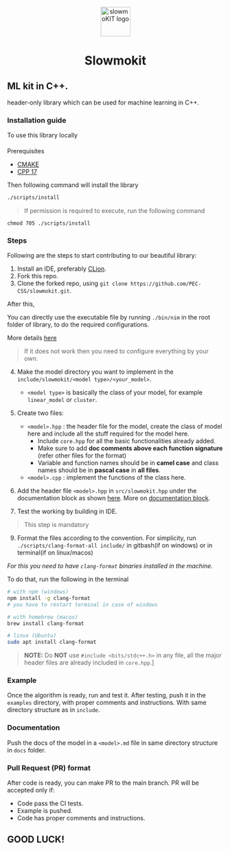 <p align="center">
    <img width="69" src="https://user-images.githubusercontent.com/52048551/206870724-e4c71d93-fbaf-420c-8a64-cfd8ba05d27e.png" alt="slowmoKIT logo">
    <h1 align="center">Slowmokit</h1>
</p>

## ML kit in C++.

header-only library which can be used for machine learning in C++.

### Installation guide

To use this library locally

####

Prerequisites

-   [CMAKE](https://cmake.org/install/)
-   [CPP 17](https://codeforces.com/blog/entry/96040)

Then following command will install the library

```bash
./scripts/install
```

> If permission is required to execute, run the following command

```
chmod 705 ./scripts/install
```

### Steps

Following are the steps to start contributing to our beautiful library:

1. Install an IDE, preferably [CLion](https://www.jetbrains.com/clion/download/).
2. Fork this repo.
3. Clone the forked repo, using `git clone https://github.com/PEC-CSS/slowmokit.git`.

After this,

You can directly use the executable file by running `./bin/nim` in the root folder of library, to do the required configurations.

More details [here](./create_model/README.md)

> If it does not work then you need to configure everything by your own.

4. Make the model directory you want to implement in the `include/slowmokit/<model type>/<your_model>`.
    - `<model type>` is basically the class of your model, for example `linear_model` or `cluster`.
5. Create two files:

    - `<model>.hpp` : the header file for the model, create the class of model here and include all the stuff required
      for the model here.
        - Include `core.hpp` for all the basic functionalities already added.
        - Make sure to add **doc comments above each function signature** (refer other files for the format)
        - Variable and function names should be in **camel case** and class names should be in **pascal case** in **all files**.
    - `<model>.cpp` : implement the functions of the class here.

6. Add the header file `<model>.hpp` in `src/slowmokit.hpp` under the documentation block as shown [here](./src/slowmokit/ducks/io/io.hpp). More on [documentation block](https://developer.lsst.io/cpp/api-docs.html#multi-line-documentation-delimiters-should-be-on-their-own-lines).
7. Test the working by building in IDE.

> This step is mandatory

9. Format the files according to the convention. For simplicity, run `./scripts/clang-format-all include/` in gitbash(if on windows) or in terminal(if on linux/macos)

_For this you need to have `clang-format` binaries installed in the machine._

To do that, run the following in the terminal

```bash
# with npm (windows)
npm install -g clang-format
# you have to restart terminal in case of windows

# with homebrew (macos)
brew install clang-format

# linux (Ubuntu)
sudo apt install clang-format
```

> **NOTE:** Do **NOT** use `#include <bits/stdc++.h>` in any file, all the major header files are already included in `core.hpp`.]

### Example

Once the algorithm is ready, run and test it. After testing, push it in the `examples` directory, with proper comments and
instructions. With same directory structure as in `include`.

### Documentation

Push the docs of the model in a `<model>.md` file in same directory structure in `docs` folder.

### Pull Request (PR) format

After code is ready, you can make PR to the main branch. PR will be accepted only if:

-   Code pass the CI tests.
-   Example is pushed.
-   Code has proper comments and instructions.

## GOOD LUCK!
